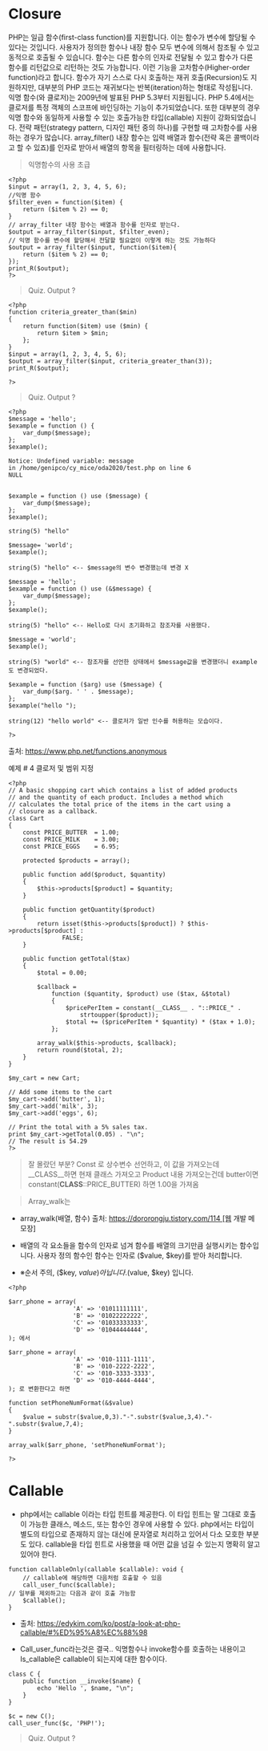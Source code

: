 # Closure

PHP는 일급 함수(first-class function)를 지원합니다. 이는 함수가 변수에 할당될 수 있다는 것입니다. 사용자가 정의한 함수나 내장 함수 모두 변수에 의해서 참조될 수 있고 동적으로 호출될 수 있습니다. 함수는 다른 함수의 인자로 전달될 수 있고 함수가 다른 함수를 리턴값으로 리턴하는 것도 가능합니다. 이런 기능을 고차함수(Higher-order function)라고 합니다.
함수가 자기 스스로 다시 호출하는 재귀 호출(Recursion)도 지원하지만, 대부분의 PHP 코드는 재귀보다는 반복(iteration)하는 형태로 작성됩니다.
익명 함수(와 클로저)는 2009년에 발표된 PHP 5.3부터 지원됩니다.
PHP 5.4에서는 클로저를 특정 객체의 스코프에 바인딩하는 기능이 추가되었습니다. 또한 대부분의 경우 익명 함수와 동일하게 사용할 수 있는 호출가능한 타입(callable) 지원이 강화되었습니다.
전략 패턴(strategy pattern, 디자인 패턴 중의 하나)를 구현할 때 고차함수를 사용하는 경우가 많습니다. array_filter() 내장 함수는 입력 배열과 함수(전략 혹은 콜백이라고 할 수 있죠)를 인자로 받아서 배열의 항목을 필터링하는 데에 사용합니다.


> 익명함수의 사용 초급
```
<?php
$input = array(1, 2, 3, 4, 5, 6);
//익명 함수
$filter_even = function($item) {
    return ($item % 2) == 0;
}
// array_filter 내장 함수는 배열과 함수를 인자로 받는다.
$output = array_filter($input, $filter_even);
// 익명 함수를 변수에 할당해서 전달할 필요없이 이렇게 하는 것도 가능하다
$output = array_filter($input, function($item){
    return ($item % 2) == 0;
});
print_R($output);
?>
```
> Quiz. Output ?
```
<?php
function criteria_greater_than($min)
{
    return function($item) use ($min) {
        return $item > $min;
    };
}
$input = array(1, 2, 3, 4, 5, 6);
$output = array_filter($input, criteria_greater_than(3));
print_R($output);

?>
```
> Quiz. Output ?

```
<?php
$message = 'hello';
$example = function () {
    var_dump($message);
};
$example();

Notice: Undefined variable: message in /home/genipco/cy_mice/oda2020/test.php on line 6
NULL


$example = function () use ($message) {
    var_dump($message);
};
$example();

string(5) "hello"

$message= 'world';
$example();

string(5) "hello" <-- $message의 변수 변경했는데 변경 X

$message = 'hello';
$example = function () use (&$message) {
    var_dump($message);
};
$example();

string(5) "hello" <-- Hello로 다시 초기화하고 참조자를 사용했다.

$message = 'world';
$example();

string(5) "world" <-- 참조자를 선언한 상태에서 $message값을 변경했더니 example도 변경되었다.

$example = function ($arg) use ($message) {
    var_dump($arg. ' ' . $message);
};
$example("hello "); 

string(12) "hello world" <-- 클로저가 일반 인수를 허용하는 모습이다.

?>
```


출처: <https://www.php.net/functions.anonymous> 

예제 # 4 클로저 및 범위 지정
```
<?php
// A basic shopping cart which contains a list of added products
// and the quantity of each product. Includes a method which
// calculates the total price of the items in the cart using a
// closure as a callback.
class Cart
{
    const PRICE_BUTTER  = 1.00;
    const PRICE_MILK    = 3.00;
    const PRICE_EGGS    = 6.95;

    protected $products = array();
    
    public function add($product, $quantity)
    {
        $this->products[$product] = $quantity;
    }
    
    public function getQuantity($product)
    {
        return isset($this->products[$product]) ? $this->products[$product] :
               FALSE;
    }
    
    public function getTotal($tax)
    {
        $total = 0.00;
        
        $callback =
            function ($quantity, $product) use ($tax, &$total)
            {
                $pricePerItem = constant(__CLASS__ . "::PRICE_" .
                    strtoupper($product));
                $total += ($pricePerItem * $quantity) * ($tax + 1.0);
            };
        
        array_walk($this->products, $callback);
        return round($total, 2);
    }
}

$my_cart = new Cart;

// Add some items to the cart
$my_cart->add('butter', 1);
$my_cart->add('milk', 3);
$my_cart->add('eggs', 6);

// Print the total with a 5% sales tax.
print $my_cart->getTotal(0.05) . "\n";
// The result is 54.29
?>
```

> 잘 몰랐던 부분? Const 로 상수변수 선언하고, 이 값을 가져오는데   
> __CLASS__하면 현재 클래스 가져오고 Product 내용 가져오는건데 butter이면   
> constant(__CLASS__::PRICE_BUTTER) 하면 1.00을 가져옴   

> Array_walk는

* array_walk(배열, 함수) 출처: https://dororongju.tistory.com/114 [웹 개발 메모장]

* 배열의 각 요소들을 함수의 인자로 넘겨 함수를 배열의 크기만큼 실행시키는 함수입니다.
사용자 정의 함수인 함수는 인자로 ($value, $key)를 받아 처리합니다.

* ※순서 주의, ($key, $value) 아닙니다. ($value, $key) 입니다.
```
<?php

$arr_phone = array(
                  'A' => '01011111111',
                  'B' => '01022222222',
                  'C' => '01033333333',
                  'D' => '01044444444',
); 에서

$arr_phone = array(
                  'A' => '010-1111-1111',
                  'B' => '010-2222-2222',
                  'C' => '010-3333-3333',
                  'D' => '010-4444-4444',
); 로 변환한다고 하면

function setPhoneNumFormat(&$value)
{
    $value = substr($value,0,3)."-".substr($value,3,4)."-".substr($value,7,4);
}

array_walk($arr_phone, 'setPhoneNumFormat');

?>
```

# Callable

* php에서는 callable 이라는 타입 힌트를 제공한다. 이 타입 힌트는 말 그대로 호출이 가능한 클래스, 메소드, 또는 함수인 경우에 사용할 수 있다. php에서는 타입이 별도의 타입으로 존재하지 않는 대신에 문자열로 처리하고 있어서 다소 모호한 부분도 있다. callable을 타입 힌트로 사용했을 때 어떤 값을 넘길 수 있는지 명확히 알고 있어야 한다.
```
function callableOnly(callable $callable): void {
    // callable에 해당하면 다음처럼 호출할 수 있음
    call_user_func($callable);
// 일부를 제외하고는 다음과 같이 호출 가능함
    $callable();
}
```

* 출처: <https://edykim.com/ko/post/a-look-at-php-callable/#%ED%95%A8%EC%88%98> 

* Call_user_func라는것은 결국.. 익명함수나 invoke함수를 호출하는 내용이고
Is_callable은 callable이 되는지에 대한 함수이다.

```
class C {
    public function __invoke($name) {
        echo 'Hello ', $name, "\n";
    }
}

$c = new C();
call_user_func($c, 'PHP!');
```

> Quiz. Output ? 

